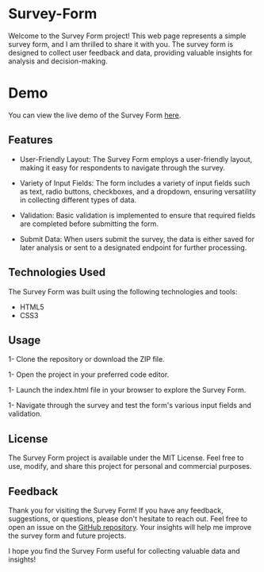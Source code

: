 # Survey-Form

Welcome to the Survey Form project! This web page represents a simple survey form, and I am thrilled to share it with you. The survey form is designed to collect user feedback and data, providing valuable insights for analysis and decision-making.

# Demo
You can view the live demo of the Survey Form [here](https://aaramiss.github.io/Survey-Form/).

## Features
- User-Friendly Layout: The Survey Form employs a user-friendly layout, making it easy for respondents to navigate through the survey.

- Variety of Input Fields: The form includes a variety of input fields such as text, radio buttons, checkboxes, and a dropdown, ensuring versatility in collecting different types of data.

- Validation: Basic validation is implemented to ensure that required fields are completed before submitting the form.

- Submit Data: When users submit the survey, the data is either saved for later analysis or sent to a designated endpoint for further processing.

## Technologies Used
The Survey Form was built using the following technologies and tools:

- HTML5
- CSS3

## Usage
1- Clone the repository or download the ZIP file.

1- Open the project in your preferred code editor.

1- Launch the index.html file in your browser to explore the Survey Form.

1- Navigate through the survey and test the form's various input fields and validation.

## License
The Survey Form project is available under the MIT License. Feel free to use, modify, and share this project for personal and commercial purposes.

## Feedback
Thank you for visiting the Survey Form! If you have any feedback, suggestions, or questions, please don't hesitate to reach out. Feel free to open an issue on the [GitHub repository](https://github.com/aaramiss/Survey-Form/issues). Your insights will help me improve the survey form and future projects.

I hope you find the Survey Form useful for collecting valuable data and insights!
